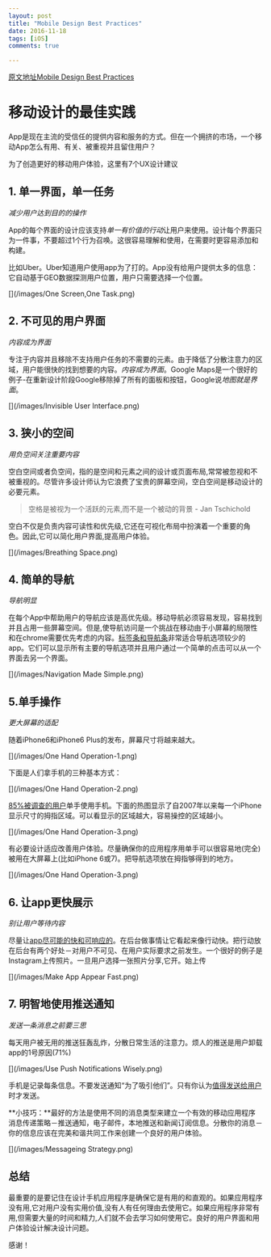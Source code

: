 ```yaml
---
layout: post
title: "Mobile Design Best Practices"
date: 2016-11-18
tags: [iOS]
comments: true

---
```




[原文地址Mobile Design Best Practices](http://babich.biz/mobile-design-best-practices/)



# 移动设计的最佳实践

App是现在主流的受信任的提供内容和服务的方式。但在一个拥挤的市场，一个移动App怎么有用、有关、被重视并且留住用户？

为了创造更好的移动用户体验，这里有7个UX设计建议

## 1. 单一界面，单一任务

*减少用户达到目的的操作*

App的每个界面的设计应该支持*单一有价值的行动*让用户来使用。设计每个界面只为一件事，不要超过1个行为召唤。这很容易理解和使用，在需要时更容易添加和构建。

比如Uber。Uber知道用户使用app为了打的。App没有给用户提供太多的信息：它自动基于GEO数据探测用户位置，用户只需要选择一个位置。

[](/images/One Screen,One Task.png)

## 2. 不可见的用户界面

*内容成为界面*

专注于内容并且移除不支持用户任务的不需要的元素。由于降低了分散注意力的区域，用户能很快的找到想要的内容。*内容成为界面*。Google Maps是一个很好的例子-在重新设计阶段Google移除掉了所有的面板和按钮，Google说*地图就是界面*。

[](/images/Invisible User Interface.png)

## 3. 狭小的空间

*用负空间关注重要内容*

空白空间或者负空间，指的是空间和元素之间的设计或页面布局,常常被忽视和不被重视的。尽管许多设计师认为它浪费了宝贵的屏幕空间，空白空间是移动设计的必要元素。

> 空格是被视为一个活跃的元素,而不是一个被动的背景 - Jan Tschichold

空白不仅是负责内容可读性和优先级,它还在可视化布局中扮演着一个重要的角色。因此,它可以简化用户界面,提高用户体验。

[](/images/Breathing Space.png)

## 4. 简单的导航

*导航明显*

在每个App中帮助用户的导航应该是高优先级。移动导航必须容易发现，容易找到并且占用一些屏幕空间。但是,使导航访问是一个挑战在移动由于小屏幕的局限性和在chrome需要优先考虑的内容。[标签条和导航条](https://www.smashingmagazine.com/2016/11/the-golden-rules-of-mobile-navigation-design/)非常适合导航选项较少的app。它们可以显示所有主要的导航选项并且用户通过一个简单的点击可以从一个界面去另一个界面。

[](/images/Navigation Made Simple.png)

## 5.单手操作

*更大屏幕的适配*

随着iPhone6和iPhone6 Plus的发布，屏幕尺寸将越来越大。

[](/images/One Hand Operation-1.png)

下面是人们拿手机的三种基本方式：

[](/images/One Hand Operation-2.png)

[85%被调查的用户](http://www.uxmatters.com/mt/archives/2013/02/how-do-users-really-hold-mobile-devices.php)单手使用手机。下面的热图显示了自2007年以来每一个iPhone显示尺寸的拇指区域。可以看显示的区域越大，容易操控的区域越小。

[](/images/One Hand Operation-3.png)

有必要设计适应改善用户体验。尽量确保你的应用程序用单手可以很容易地(完全)被用在大屏幕上(比如iPhone 6或7)。把导航选项放在拇指够得到的地方。

[](/images/One Hand Operation-3.png)

## 6. 让app更快展示

*别让用户等待内容*

尽量让[app尽可能的快和可响应的](http://babich.biz/how-to-make-users-think-your-app-loads-faster/)。在后台做事情让它看起来像行动快。把行动放在后台有两个好处－对用户不可见、在用户实际要求之前发生。一个很好的例子是Instagram上传照片。一旦用户选择一张照片分享,它开。始上传

[](/images/Make App Appear Fast.png)

## 7. 明智地使用推送通知

*发送一条消息之前要三思*

每天用户被无用的推送狂轰乱炸，分散日常生活的注意力。烦人的推送是用户卸载app的1号原因(71%)

[](/images/Use Push Notifications Wisely.png)

手机是记录每条信息。不要发送通知“为了吸引他们”。只有你认为[值得发送给用户](http://babich.biz/how-to-create-mobile-notifications-that-users-actually-want/)时才发送。

**小技巧：**最好的方法是使用不同的消息类型来建立一个有效的移动应用程序消息传递策略－推送通知，电子邮件，本地推送和新闻订阅信息。分散你的消息－你的信息应该在完美和谐共同工作来创建一个良好的用户体验。

[](/images/Messageing Strategy.png)

## 总结

最重要的是要记住在设计手机应用程序是确保它是有用的和直观的。如果应用程序没有用,它对用户没有实用价值,没有人有任何理由去使用它。如果应用程序非常有用,但需要大量的时间和精力,人们就不会去学习如何使用它。良好的用户界面和用户体验设计解决设计问题。

感谢！